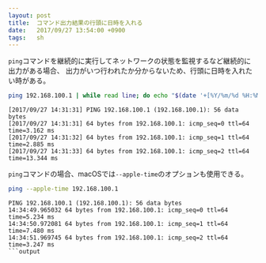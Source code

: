 ```yaml
---
layout: post
title:  コマンド出力結果の行頭に日時を入れる
date:   2017/09/27 13:54:00 +0900
tags:   sh
---
```


`ping`コマンドを継続的に実行してネットワークの状態を監視するなど継続的に出力がある場合、
出力がいつ行われたか分からないため、行頭に日時を入れたい時がある。

```sh
ping 192.168.100.1 | while read line; do echo "$(date '+[%Y/%m/%d %H:%M:%S]') $line"; done
```

```output
[2017/09/27 14:31:31] PING 192.168.100.1 (192.168.100.1): 56 data bytes
[2017/09/27 14:31:31] 64 bytes from 192.168.100.1: icmp_seq=0 ttl=64 time=3.162 ms
[2017/09/27 14:31:32] 64 bytes from 192.168.100.1: icmp_seq=1 ttl=64 time=2.885 ms
[2017/09/27 14:31:33] 64 bytes from 192.168.100.1: icmp_seq=2 ttl=64 time=13.344 ms
```

`ping`コマンドの場合、macOSでは`--apple-time`のオプションも使用できる。

```sh
ping --apple-time 192.168.100.1
```

```output
PING 192.168.100.1 (192.168.100.1): 56 data bytes
14:34:49.965032 64 bytes from 192.168.100.1: icmp_seq=0 ttl=64 time=5.234 ms
14:34:50.972081 64 bytes from 192.168.100.1: icmp_seq=1 ttl=64 time=7.480 ms
14:34:51.969745 64 bytes from 192.168.100.1: icmp_seq=2 ttl=64 time=3.247 ms
```output
